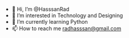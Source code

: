 - 👋 Hi, I’m @HasssanRad
- 👀 I’m interested in Technology and Designing
- 🌱 I’m currently learning Python
- 📫 How to reach me radhasssan@gmail.com

<!---
HasssanRad/HasssanRad is a ✨ special ✨ repository because its `README.md` (this file) appears on your GitHub profile.
You can click the Preview link to take a look at your changes.
--->

